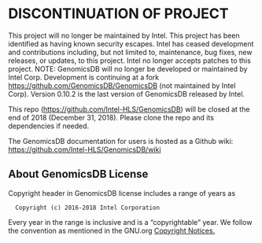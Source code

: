 # DISCONTINUATION OF PROJECT #
This project will no longer be maintained by Intel.
This project has been identified as having known security escapes.
Intel has ceased development and contributions including, but not limited to, maintenance, bug fixes, new releases, or updates, to this project.
Intel no longer accepts patches to this project.
NOTE: GenomicsDB will no longer be developed or maintained by Intel Corp. Development is continuing at a fork https://github.com/GenomicsDB/GenomicsDB (not maintained by Intel Corp). Version 0.10.2 is the last version of GenomicsDB released by Intel.

This repo (https://github.com/Intel-HLS/GenomicsDB) will be closed at the end of 2018 (December 31, 2018). Please clone the repo and its dependencies if needed.

The GenomicsDB documentation for users is hosted as a Github wiki:
https://github.com/Intel-HLS/GenomicsDB/wiki

## About GenomicsDB License
Copyright header in GenomicsDB license includes a range of years as
```
  Copyright (c) 2016-2018 Intel Corporation
```
Every year in the range is inclusive and is a “copyrightable” year. We
follow the convention as mentioned in the GNU.org [Copyright Notices.](https://www.gnu.org/prep/maintain/html_node/Copyright-Notices.html)
